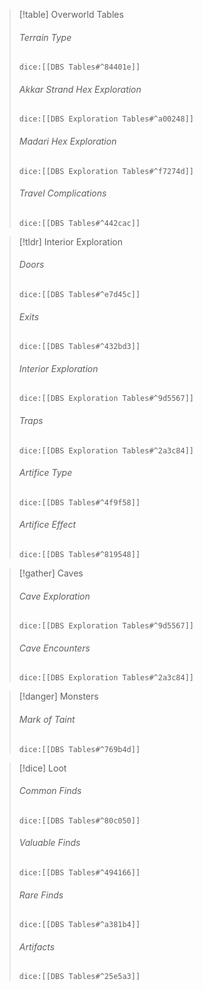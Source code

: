> [!table] Overworld Tables
> ###### Terrain Type
>`dice:[[DBS Tables#^84401e]]`
>
>######  Akkar Strand Hex Exploration
>`dice:[[DBS Exploration Tables#^a00248]]`
>
>######  Madari Hex Exploration
>`dice:[[DBS Exploration Tables#^f7274d]]`
>
>###### Travel Complications
>`dice:[[DBS Tables#^442cac]]`


>[!tldr] Interior Exploration
>###### Doors
>`dice:[[DBS Tables#^e7d45c]]`
>
>###### Exits
>`dice:[[DBS Tables#^432bd3]]`
>
>###### Interior Exploration
>`dice:[[DBS Exploration Tables#^9d5567]]`
>
>###### Traps
>`dice:[[DBS Exploration Tables#^2a3c84]]`
>
>###### Artifice Type
>`dice:[[DBS Tables#^4f9f58]]`
>
>###### Artifice Effect
>`dice:[[DBS Tables#^819548]]`



> [!gather] Caves
>###### Cave Exploration
>`dice:[[DBS Exploration Tables#^9d5567]]`
>
>###### Cave Encounters
>`dice:[[DBS Exploration Tables#^2a3c84]]`


> [!danger] Monsters
>###### Mark of Taint
>`dice:[[DBS Tables#^769b4d]]`


>[!dice] Loot
>
>###### Common Finds
>`dice:[[DBS Tables#^80c050]]`
>
>###### Valuable Finds
>`dice:[[DBS Tables#^494166]]`
>
>######  Rare Finds
>`dice:[[DBS Tables#^a381b4]]`
>
>
>###### Artifacts
>`dice:[[DBS Tables#^25e5a3]]`

